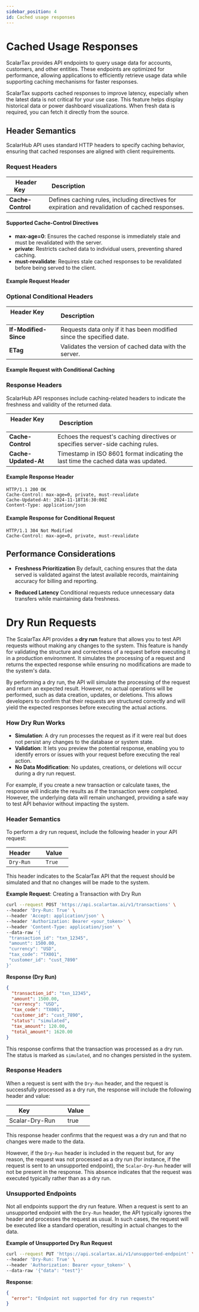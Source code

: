 ```yaml
---
sidebar_position: 4
id: Cached usage responses
---
```


# Cached Usage Responses

ScalarTax provides API endpoints to query usage data for accounts, customers, and other entities. These endpoints are optimized for performance, allowing applications to efficiently retrieve usage data while supporting caching mechanisms for faster responses.

ScalarTax supports cached responses to improve latency, especially when the latest data is not critical for your use case. This feature helps display historical data or power dashboard visualizations. When fresh data is required, you can fetch it directly from the source.

## Header Semantics

ScalarHub API uses standard HTTP headers to specify caching behavior, ensuring that cached responses are aligned with client requirements.

### Request Headers

| Header Key        | Description                                                                 |
|-------------------|-----------------------------------------------------------------------------|
| **Cache-Control** | Defines caching rules, including directives for expiration and revalidation of cached responses. |

#### Supported Cache-Control Directives

- **max-age=0**: Ensures the cached response is immediately stale and must be revalidated with the server.
- **private**: Restricts cached data to individual users, preventing shared caching.
- **must-revalidate**: Requires stale cached responses to be revalidated before being served to the client.

#### Example Request Header

### Optional Conditional Headers

| Header Key              | Description                                                             |
|-------------------------|-------------------------------------------------------------------------|
| **If-Modified-Since** | Requests data only if it has been modified since the specified date.    |
| **ETag** | Validates the version of cached data with the server.                   |

#### Example Request with Conditional Caching



### Response Headers

ScalarHub API responses include caching-related headers to indicate the freshness and validity of the returned data.

| Header Key        | Description                                                            |
|-------------------|------------------------------------------------------------------------|
| **Cache-Control** | Echoes the request's caching directives or specifies server-side caching rules. |
| **Cache-Updated-At** | Timestamp in ISO 8601 format indicating the last time the cached data was updated. |

#### Example Response Header

```http
HTTP/1.1 200 OK
Cache-Control: max-age=0, private, must-revalidate
Cache-Updated-At: 2024-11-18T16:30:00Z
Content-Type: application/json
```

#### Example Response for Conditional Request

```http
HTTP/1.1 304 Not Modified
Cache-Control: max-age=0, private, must-revalidate
```

## Performance Considerations

- **Freshness Prioritization** By default, caching ensures that the data served is validated against the latest available records, maintaining accuracy for billing and reporting.

- **Reduced Latency** Conditional requests reduce unnecessary data transfers while maintaining data freshness.
# Dry Run Requests

The ScalarTax API provides a **dry run** feature that allows you to test API requests without making any changes to the system. This feature is handy for validating the structure and correctness of a request before executing it in a production environment. It simulates the processing of a request and returns the expected response while ensuring no modifications are made to the system's data.

By performing a dry run, the API will simulate the processing of the request and return an expected result. However, no actual operations will be performed, such as data creation, updates, or deletions. This allows developers to confirm that their requests are structured correctly and will yield the expected responses before executing the actual actions.

### **How Dry Run Works**

- **Simulation**: A dry run processes the request as if it were real but does not persist any changes to the database or system state.
- **Validation**: It lets you preview the potential response, enabling you to identify errors or issues with your request before executing the real action.
- **No Data Modification**: No updates, creations, or deletions will occur during a dry run request.

For example, if you create a new transaction or calculate taxes, the response will indicate the results as if the transaction were completed. However, the underlying data will remain unchanged, providing a safe way to test API behavior without impacting the system.

### **Header Semantics**

To perform a dry run request, include the following header in your API request:

| Header       | Value   |
|--------------|---------|
| `Dry-Run` | `True` |

This header indicates to the ScalarTax API that the request should be simulated and that no changes will be made to the system.

**Example Request**: Creating a Transaction with Dry Run

```bash
curl --request POST 'https://api.scalartax.ai/v1/transactions' \
--header 'Dry-Run: True' \
--header 'Accept: application/json' \
--header 'Authorization: Bearer <your_token>' \
--header 'Content-Type: application/json' \
--data-raw '{
 "transaction_id": "txn_12345",
 "amount": 1500.00,
 "currency": "USD",
 "tax_code": "TX001",
 "customer_id": "cust_7890"
}'
```

**Response (Dry Run)**

```json
{
  "transaction_id": "txn_12345",
  "amount": 1500.00,
  "currency": "USD",
  "tax_code": "TX001",
  "customer_id": "cust_7890",
  "status": "simulated",
  "tax_amount": 120.00,
  "total_amount": 1620.00
}
```

This response confirms that the transaction was processed as a dry run. The status is marked as `simulated`, and no changes persisted in the system.


### Response Headers

When a request is sent with the `Dry-Run` header, and the request is successfully processed as a dry run, the response will include the following header and value:

| Key              | Value   |
|-------------------|---------|
| Scalar-Dry-Run    | true    |

This response header confirms that the request was a dry run and that no changes were made to the data.

However, if the `Dry-Run` header is included in the request but, for any reason, the request was not processed as a dry run (for instance, if the request is sent to an unsupported endpoint), the `Scalar-Dry-Run` header will not be present in the response. This absence indicates that the request was executed typically rather than as a dry run.


### **Unsupported Endpoints**

Not all endpoints support the dry run feature. When a request is sent to an unsupported endpoint with the `Dry-Run` header, the API typically ignores the header and processes the request as usual. In such cases, the request will be executed like a standard operation, resulting in actual changes to the data.

**Example of Unsupported Dry Run Request**

```bash
curl --request PUT 'https://api.scalartax.ai/v1/unsupported-endpoint' \
--header 'Dry-Run: True' \
--header 'Authorization: Bearer <your_token>' \
--data-raw '{"data": "test"}'
```

**Response**:

```json
{
  "error": "Endpoint not supported for dry run requests"
}
```

